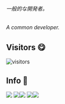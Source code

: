 ###### 一般的な開発者。
###### A common developer.

## Visitors 😋
![visitors](https://s01.flagcounter.com/countxl/TfcO/bg_FFFFFF/txt_000000/border_CCCCCC/columns_3/maxflags_6/viewers_0/labels_1/pageviews_1/flags_0/percent_0/)

## Info 🫡
![](http://github-profile-summary-cards.vercel.app/api/cards/profile-details?username=Cai-Ming-Yu&theme=swift)
![](http://github-profile-summary-cards.vercel.app/api/cards/profile-details?username=Cai-Ming-Yu&theme=swift)![](http://github-profile-summary-cards.vercel.app/api/cards/productive-time?username=Cai-Ming-Yu&theme=swift&utcOffset=8)
![](http://github-profile-summary-cards.vercel.app/api/cards/repos-per-language?username=Cai-Ming-Yu&theme=swift)![](http://github-profile-summary-cards.vercel.app/api/cards/most-commit-language?username=Cai-Ming-Yu&theme=swift)

<!--
**Cai-Ming-Yu/Cai-Ming-Yu** is a ✨ _special_ ✨ repository because its `README.md` (this file) appears on your GitHub profile.

Here are some ideas to get you started:

- 🔭 I’m currently working on ...
- 🌱 I’m currently learning ...
- 👯 I’m looking to collaborate on ...
- 🤔 I’m looking for help with ...
- 💬 Ask me about ...
- 📫 How to reach me: ...
- 😄 Pronouns: ...
- ⚡ Fun fact: ...
-->